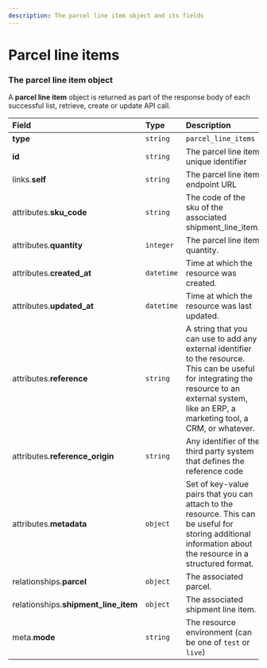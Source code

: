 ```yaml
---
description: The parcel line item object and its fields
---
```


# Parcel line items



### The parcel line item object

A **parcel line item** object is returned as part of the response body of each successful list, retrieve, create or update API call.

| Field | Type | Description |
| :--- | :--- | :--- |
| **type** | `string` | `parcel_line_items` |
| **id** | `string` | The parcel line item unique identifier |
| links.**self** | `string` | The parcel line item endpoint URL |
| attributes.**sku_code** | `string` | The code of the sku of the associated shipment_line_item. |
| attributes.**quantity** | `integer` | The parcel line item quantity. |
| attributes.**created_at** | `datetime` | Time at which the resource was created. |
| attributes.**updated_at** | `datetime` | Time at which the resource was last updated. |
| attributes.**reference** | `string` | A string that you can use to add any external identifier to the resource. This can be useful for integrating the resource to an external system, like an ERP, a marketing tool, a CRM, or whatever. |
| attributes.**reference_origin** | `string` | Any identifier of the third party system that defines the reference code |
| attributes.**metadata** | `object` | Set of key-value pairs that you can attach to the resource. This can be useful for storing additional information about the resource in a structured format. |
| relationships.**parcel** | `object` | The associated parcel. |
| relationships.**shipment_line_item** | `object` | The associated shipment line item. |
| meta.**mode** | `string` | The resource environment \(can be one of `test` or `live`\) |

